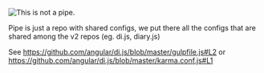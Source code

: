 ![This is not a pipe.](http://upload.wikimedia.org/wikipedia/en/thumb/b/b9/MagrittePipe.jpg/300px-MagrittePipe.jpg)

Pipe is just a repo with shared configs, we put there all the configs that are shared among the v2 repos (eg. di.js, diary.js)

See https://github.com/angular/di.js/blob/master/gulpfile.js#L2 or https://github.com/angular/di.js/blob/master/karma.conf.js#L1
